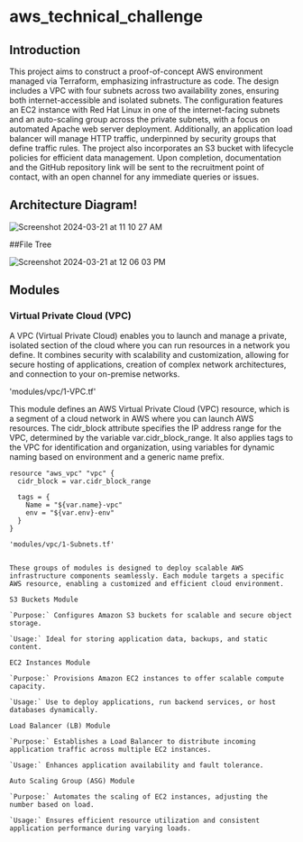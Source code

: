 # aws_technical_challenge



## Introduction

This project aims to construct a proof-of-concept AWS environment managed via Terraform, emphasizing infrastructure as code. The design includes a VPC with four subnets across two availability zones, ensuring both internet-accessible and isolated subnets. The configuration features an EC2 instance with Red Hat Linux in one of the internet-facing subnets and an auto-scaling group across the private subnets, with a focus on automated Apache web server deployment. Additionally, an application load balancer will manage HTTP traffic, underpinned by security groups that define traffic rules. The project also incorporates an S3 bucket with lifecycle policies for efficient data management. Upon completion, documentation and the GitHub repository link will be sent to the recruitment point of contact, with an open channel for any immediate queries or issues.

## Architecture Diagram!

![Screenshot 2024-03-21 at 11 10 27 AM](https://github.com/oluakinbinu/aws_technical_challenge/assets/154087956/556324c0-9345-4f46-a885-23cd7de691b8)

##File Tree

![Screenshot 2024-03-21 at 12 06 03 PM](https://github.com/oluakinbinu/aws_technical_challenge/assets/154087956/f335c6ab-d827-42cb-a45f-de1ca153dd79)


## Modules

###  Virtual Private Cloud (VPC)

A VPC (Virtual Private Cloud) enables you to launch and manage a private, isolated section of the cloud where you can run resources in a network you define. It combines security with scalability and customization, allowing for secure hosting of applications, creation of complex network architectures, and connection to your on-premise networks.

'modules/vpc/1-VPC.tf'

This module defines an AWS Virtual Private Cloud (VPC) resource, which is a segment of a cloud network in AWS where you can launch AWS resources. The cidr_block attribute specifies the IP address range for the VPC, determined by the variable var.cidr_block_range. It also applies tags to the VPC for identification and organization, using variables for dynamic naming based on environment and a generic name prefix.

```hcl
resource "aws_vpc" "vpc" {
  cidr_block = var.cidr_block_range

  tags = {
    Name = "${var.name}-vpc"
    env = "${var.env}-env"
  }
}

'modules/vpc/1-Subnets.tf'


These groups of modules is designed to deploy scalable AWS infrastructure components seamlessly. Each module targets a specific AWS resource, enabling a customized and efficient cloud environment.

S3 Buckets Module

`Purpose:` Configures Amazon S3 buckets for scalable and secure object storage.

`Usage:` Ideal for storing application data, backups, and static content.

EC2 Instances Module

`Purpose:` Provisions Amazon EC2 instances to offer scalable compute capacity.

`Usage:` Use to deploy applications, run backend services, or host databases dynamically.

Load Balancer (LB) Module

`Purpose:` Establishes a Load Balancer to distribute incoming application traffic across multiple EC2 instances.

`Usage:` Enhances application availability and fault tolerance.

Auto Scaling Group (ASG) Module

`Purpose:` Automates the scaling of EC2 instances, adjusting the number based on load.

`Usage:` Ensures efficient resource utilization and consistent application performance during varying loads.
